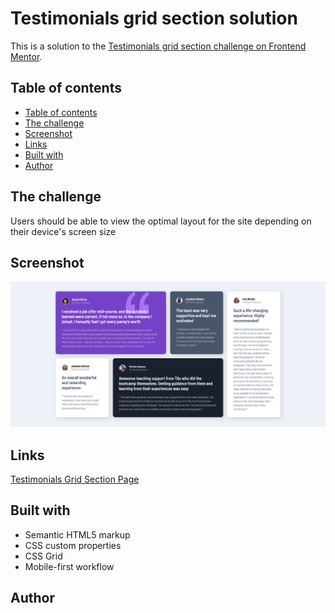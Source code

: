# Testimonials grid section solution

This is a solution to the [Testimonials grid section challenge on Frontend Mentor](https://www.frontendmentor.io/challenges/testimonials-grid-section-Nnw6J7Un7).

## Table of contents
- [Table of contents](#table-of-contents)
- [The challenge](#the-challenge)
- [Screenshot](#screenshot)
- [Links](#links)
- [Built with](#built-with)
- [Author](#author)


## The challenge

Users should be able to view the optimal layout for the site depending on their device's screen size

## Screenshot

![](/images/Screenshot.png)

## Links

[Testimonials Grid Section Page](https://your-solution-url.com)

## Built with

- Semantic HTML5 markup
- CSS custom properties
- CSS Grid
- Mobile-first workflow

## Author


